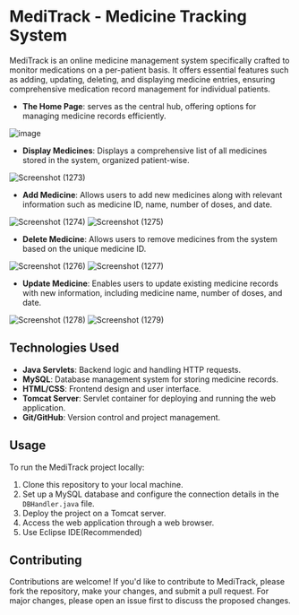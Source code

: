 # MediTrack - Medicine Tracking System

MediTrack is an online medicine management system specifically crafted to monitor medications on a per-patient basis. It offers essential features such as adding, updating, deleting, and displaying medicine entries, ensuring comprehensive medication record management for individual patients.

- **The Home Page**:  serves as the central hub, offering options for managing medicine records efficiently.
  
![image](https://github.com/ItsJupiter000/MediTrack/assets/120741895/ce43c89b-b0c0-4852-a0ce-b1960bffc390)

- **Display Medicines**: Displays a comprehensive list of all medicines stored in the system, organized patient-wise.
  
![Screenshot (1273)](https://github.com/ItsJupiter000/MediTrack/assets/120741895/a2b32906-5f97-4cb1-b017-bcf6cde6902f)

- **Add Medicine**: Allows users to add new medicines along with relevant information such as medicine ID, name, number of doses, and date.
  
![Screenshot (1274)](https://github.com/ItsJupiter000/MediTrack/assets/120741895/729dddf3-6b99-4945-8dea-83a7d0627a73)
![Screenshot (1275)](https://github.com/ItsJupiter000/MediTrack/assets/120741895/d7576c74-d1f3-4816-86a4-9bb847860609)

- **Delete Medicine**: Allows users to remove medicines from the system based on the unique medicine ID.
  
![Screenshot (1276)](https://github.com/ItsJupiter000/MediTrack/assets/120741895/e49a3338-2d34-4164-a760-f6c20c07c56c)
![Screenshot (1277)](https://github.com/ItsJupiter000/MediTrack/assets/120741895/02b474bb-cdd9-461d-82f2-fd32a23e5490)

- **Update Medicine**: Enables users to update existing medicine records with new information, including medicine name, number of doses, and date.
  
![Screenshot (1278)](https://github.com/ItsJupiter000/MediTrack/assets/120741895/8dc56283-8bf5-4c90-a989-d624fdf93c5c)
![Screenshot (1279)](https://github.com/ItsJupiter000/MediTrack/assets/120741895/095de09d-4a18-454b-a1f6-e084a0ae5f74)


## Technologies Used

- **Java Servlets**: Backend logic and handling HTTP requests.
- **MySQL**: Database management system for storing medicine records.
- **HTML/CSS**: Frontend design and user interface.
- **Tomcat Server**: Servlet container for deploying and running the web application.
- **Git/GitHub**: Version control and project management.

## Usage

To run the MediTrack project locally:

1. Clone this repository to your local machine.
2. Set up a MySQL database and configure the connection details in the `DBHandler.java` file.
3. Deploy the project on a Tomcat server.
4. Access the web application through a web browser.
5. Use Eclipse IDE(Recommended)

## Contributing

Contributions are welcome! If you'd like to contribute to MediTrack, please fork the repository, make your changes, and submit a pull request. For major changes, please open an issue first to discuss the proposed changes.



